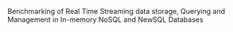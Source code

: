Benchmarking of Real Time Streaming data storage, Querying and Management in In-memory NoSQL and NewSQL Databases

